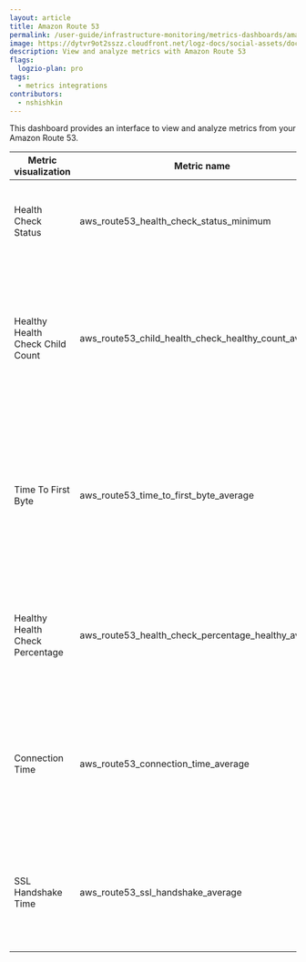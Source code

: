 ```yaml
---
layout: article
title: Amazon Route 53
permalink: /user-guide/infrastructure-monitoring/metrics-dashboards/amazon-route-53.html 
image: https://dytvr9ot2sszz.cloudfront.net/logz-docs/social-assets/docs-social.jpg
description: View and analyze metrics with Amazon Route 53
flags:
  logzio-plan: pro
tags:
  - metrics integrations
contributors:
  - nshishkin
---
```



This dashboard provides an interface to view and analyze metrics from your Amazon Route 53.

| Metric visualization             | Metric name                                                 | Description                                                                                                                                     |
| -------------------------------- | ----------------------------------------------------------- | ----------------------------------------------------------------------------------------------------------------------------------------------- |
| Health Check Status              | aws\_route53\_health\_check\_status\_minimum                | The status of the health check endpoint that CloudWatch is checking.                                                                            |
| Healthy Health Check Child Count | aws\_route53\_child\_health\_check\_healthy\_count\_average | For a calculated health check, the number of health checks that are healthy among the health checks that Route 53 is monitoring.  |
| Time To First Byte               | aws\_route53\_time\_to\_first\_byte\_average                | The average time, in milliseconds, that it took Route 53 health checkers to receive the first byte of the response to an HTTP or HTTPS request. |
| Healthy Health Check Percentage  | aws\_route53\_health\_check\_percentage\_healthy\_average   | The percentage of Route 53 health checkers that consider the selected endpoint to be healthy.                                                   |
| Connection Time                  | aws\_route53\_connection\_time\_average                     | The average time, in milliseconds, that it took Route 53 health checkers to establish a TCP connection with the endpoint.                       |
| SSL Handshake Time               | aws\_route53\_ssl\_handshake\_average                       | The average time, in milliseconds, that it took Route 53 health checkers to complete the SSL handshake.                                         |
